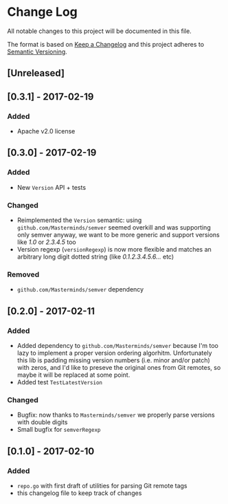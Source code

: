 # Change Log
All notable changes to this project will be documented in this file.

The format is based on [Keep a Changelog](http://keepachangelog.com/) 
and this project adheres to [Semantic Versioning](http://semver.org/).

## [Unreleased]

## [0.3.1] - 2017-02-19
### Added
- Apache v2.0 license

## [0.3.0] - 2017-02-19
### Added
- New `Version` API + tests
### Changed
- Reimplemented the `Version` semantic: using `github.com/Masterminds/semver` seemed overkill and was supporting only semver anyway, we want to be more generic and support versions like _1.0_ or _2.3.4.5_ too
- Version regexp (`versionRegexp`) is now more flexible and matches an arbitrary long digit dotted string (like _0.1.2.3.4.5.6..._ etc)
### Removed
- `github.com/Masterminds/semver` dependency

## [0.2.0] - 2017-02-11
### Added
- Added dependency to `github.com/Masterminds/semver` because I'm too lazy to implement a proper version ordering algorhitm. Unfortunately this lib is padding missing version numbers (i.e. minor and/or patch) with zeros, and I'd like to preseve the original ones from Git remotes, so maybe it will be replaced at some point.
- Added test `TestLatestVersion`
### Changed
- Bugfix: now thanks to `Masterminds/semver` we properly parse versions with double digits
- Small bugfix for `semverRegexp`

## [0.1.0] - 2017-02-10
### Added
- `repo.go` with first draft of utilities for parsing Git remote tags
- this changelog file to keep track of changes
